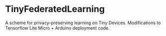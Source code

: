 # TinyFederatedLearning
A scheme for privacy-preserving learning on Tiny Devices. Modifications to Tensorflow Lite Micro + Arduino deployment code. 
